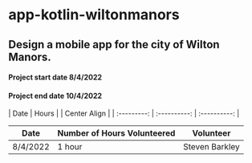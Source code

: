 # app-kotlin-wiltonmanors
## Design a mobile app for the city of Wilton Manors.



#### Project start date 8/4/2022

#### Project end date 10/4/2022 

| Date  | Hours |  | Center Align |
| :---------: | :----------: | :----------: |

| Date | Number of Hours Volunteered | Volunteer |
| --------------- | --------------- | --------------- |
| 8/4/2022 | 1 hour | Steven Barkley |

